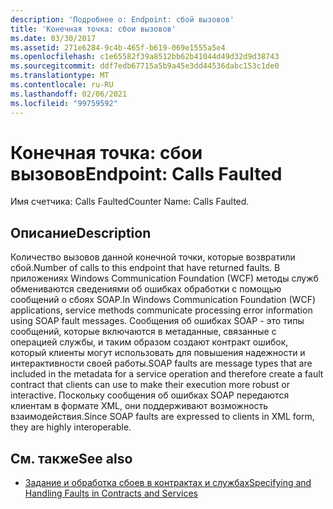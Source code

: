 ```yaml
---
description: 'Подробнее о: Endpoint: сбой вызовов'
title: 'Конечная точка: сбои вызовов'
ms.date: 03/30/2017
ms.assetid: 271e6284-9c4b-465f-b619-069e1555a5e4
ms.openlocfilehash: c1e65582f39a8512bb62b41044d49d32d9d38743
ms.sourcegitcommit: ddf7edb67715a5b9a45e3dd44536dabc153c1de0
ms.translationtype: MT
ms.contentlocale: ru-RU
ms.lasthandoff: 02/06/2021
ms.locfileid: "99759592"
---
```

# <a name="endpoint-calls-faulted"></a><span data-ttu-id="cbf3c-103">Конечная точка: сбои вызовов</span><span class="sxs-lookup"><span data-stu-id="cbf3c-103">Endpoint: Calls Faulted</span></span>

<span data-ttu-id="cbf3c-104">Имя счетчика: Calls Faulted</span><span class="sxs-lookup"><span data-stu-id="cbf3c-104">Counter Name: Calls Faulted.</span></span>  
  
## <a name="description"></a><span data-ttu-id="cbf3c-105">Описание</span><span class="sxs-lookup"><span data-stu-id="cbf3c-105">Description</span></span>  

 <span data-ttu-id="cbf3c-106">Количество вызовов данной конечной точки, которые возвратили сбой.</span><span class="sxs-lookup"><span data-stu-id="cbf3c-106">Number of calls to this endpoint that have returned faults.</span></span> <span data-ttu-id="cbf3c-107">В приложениях Windows Communication Foundation (WCF) методы служб обмениваются сведениями об ошибках обработки с помощью сообщений о сбоях SOAP.</span><span class="sxs-lookup"><span data-stu-id="cbf3c-107">In Windows Communication Foundation (WCF) applications, service methods communicate processing error information using SOAP fault messages.</span></span> <span data-ttu-id="cbf3c-108">Сообщения об ошибках SOAP - это типы сообщений, которые включаются в метаданные, связанные с операцией службы, и таким образом создают контракт ошибок, который клиенты могут использовать для повышения надежности и интерактивности своей работы.</span><span class="sxs-lookup"><span data-stu-id="cbf3c-108">SOAP faults are message types that are included in the metadata for a service operation and therefore create a fault contract that clients can use to make their execution more robust or interactive.</span></span> <span data-ttu-id="cbf3c-109">Поскольку сообщения об ошибках SOAP передаются клиентам в формате XML, они поддерживают возможность взаимодействия.</span><span class="sxs-lookup"><span data-stu-id="cbf3c-109">Since SOAP faults are expressed to clients in XML form, they are highly interoperable.</span></span>  
  
## <a name="see-also"></a><span data-ttu-id="cbf3c-110">См. также</span><span class="sxs-lookup"><span data-stu-id="cbf3c-110">See also</span></span>

- [<span data-ttu-id="cbf3c-111">Задание и обработка сбоев в контрактах и службах</span><span class="sxs-lookup"><span data-stu-id="cbf3c-111">Specifying and Handling Faults in Contracts and Services</span></span>](../../specifying-and-handling-faults-in-contracts-and-services.md)
